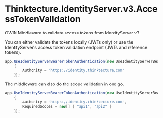 Thinktecture.IdentityServer.v3.AccessTokenValidation
====================================================

OWIN Middleware to validate access tokens from IdentityServer v3.

You can either validate the tokens locally (JWTs only) or use the IdentityServer's access token validation endpoint (JWTs and reference tokens).

```csharp
app.UseIdentityServerBearerTokenAuthentication(new UseIdentityServerBearerTokenAuthentication
    {
        Authority = "https://identity.thinktecture.com"
    });
```

The middleware can also do the scope validation in one go.

```csharp
app.UseIdentityServerBearerTokenAuthentication(new UseIdentityServerBearerTokenAuthentication
    {
        Authority = "https://identity.thinktecture.com",
        RequiredScopes = new[] { "api1", "api2" }
    });
```
